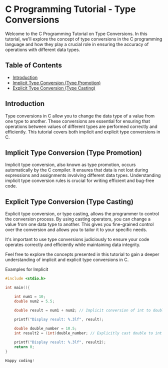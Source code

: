 # C Programming Tutorial - Type Conversions


Welcome to the C Programming Tutorial on Type Conversions. In this tutorial, we'll explore the concept of type conversions in the C programming language and how they play a crucial role in ensuring the accuracy of operations with different data types.

## Table of Contents

- [Introduction](#introduction)
- [Implicit Type Conversion (Type Promotion)](#implicit-type-conversion-type-promotion)
- [Explicit Type Conversion (Type Casting)](#explicit-type-conversion-type-casting)

## Introduction

Type conversions in C allow you to change the data type of a value from one type to another. These conversions are essential for ensuring that operations between values of different types are performed correctly and efficiently. This tutorial covers both implicit and explicit type conversions in C.

## Implicit Type Conversion (Type Promotion)

Implicit type conversion, also known as type promotion, occurs automatically by the C compiler. It ensures that data is not lost during expressions and assignments involving different data types. Understanding implicit type conversion rules is crucial for writing efficient and bug-free code.

## Explicit Type Conversion (Type Casting)

Explicit type conversion, or type casting, allows the programmer to control the conversion process. By using casting operators, you can change a value from one data type to another. This gives you fine-grained control over the conversion and allows you to tailor it to your specific needs.

It's important to use type conversions judiciously to ensure your code operates correctly and efficiently while maintaining data integrity.

Feel free to explore the concepts presented in this tutorial to gain a deeper understanding of implicit and explicit type conversions in C.

Examples for Implicit

```c
#include <stdio.h>

int main(){

    int num1 = 10;
    double num2 = 5.5;

    double result = num1 + num2; // Implicit conversion of int to double

    printf("Display result: %.3lf", result);
    
    double double_number = 10.5;
    int result2 = (int)double_number; // Explicitly cast double to int

    printf("Display result: %.3lf", result2);
    return 0;
}

Happy coding!
